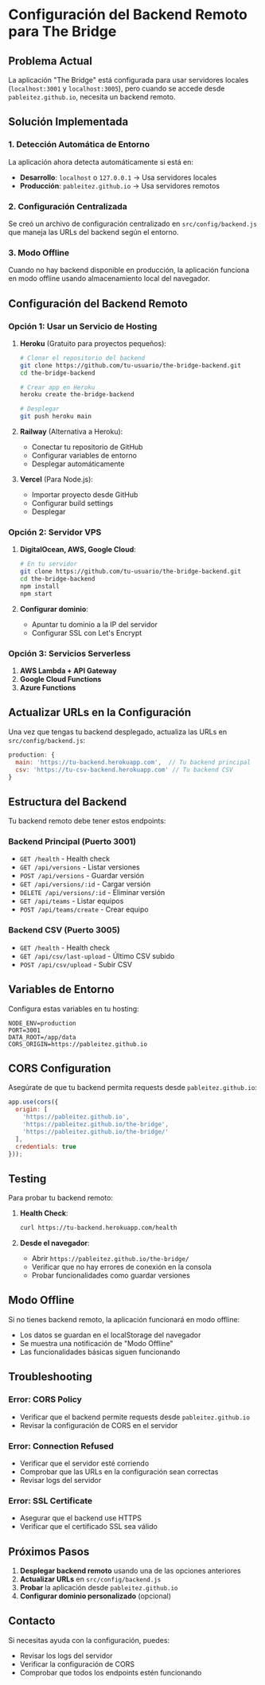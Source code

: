 # Configuración del Backend Remoto para The Bridge

## Problema Actual

La aplicación "The Bridge" está configurada para usar servidores locales (`localhost:3001` y `localhost:3005`), pero cuando se accede desde `pableitez.github.io`, necesita un backend remoto.

## Solución Implementada

### 1. Detección Automática de Entorno

La aplicación ahora detecta automáticamente si está en:
- **Desarrollo**: `localhost` o `127.0.0.1` → Usa servidores locales
- **Producción**: `pableitez.github.io` → Usa servidores remotos

### 2. Configuración Centralizada

Se creó un archivo de configuración centralizado en `src/config/backend.js` que maneja las URLs del backend según el entorno.

### 3. Modo Offline

Cuando no hay backend disponible en producción, la aplicación funciona en modo offline usando almacenamiento local del navegador.

## Configuración del Backend Remoto

### Opción 1: Usar un Servicio de Hosting

1. **Heroku** (Gratuito para proyectos pequeños):
   ```bash
   # Clonar el repositorio del backend
   git clone https://github.com/tu-usuario/the-bridge-backend.git
   cd the-bridge-backend
   
   # Crear app en Heroku
   heroku create the-bridge-backend
   
   # Desplegar
   git push heroku main
   ```

2. **Railway** (Alternativa a Heroku):
   - Conectar tu repositorio de GitHub
   - Configurar variables de entorno
   - Desplegar automáticamente

3. **Vercel** (Para Node.js):
   - Importar proyecto desde GitHub
   - Configurar build settings
   - Desplegar

### Opción 2: Servidor VPS

1. **DigitalOcean, AWS, Google Cloud**:
   ```bash
   # En tu servidor
   git clone https://github.com/tu-usuario/the-bridge-backend.git
   cd the-bridge-backend
   npm install
   npm start
   ```

2. **Configurar dominio**:
   - Apuntar tu dominio a la IP del servidor
   - Configurar SSL con Let's Encrypt

### Opción 3: Servicios Serverless

1. **AWS Lambda + API Gateway**
2. **Google Cloud Functions**
3. **Azure Functions**

## Actualizar URLs en la Configuración

Una vez que tengas tu backend desplegado, actualiza las URLs en `src/config/backend.js`:

```javascript
production: {
  main: 'https://tu-backend.herokuapp.com',  // Tu backend principal
  csv: 'https://tu-csv-backend.herokuapp.com' // Tu backend CSV
}
```

## Estructura del Backend

Tu backend remoto debe tener estos endpoints:

### Backend Principal (Puerto 3001)
- `GET /health` - Health check
- `GET /api/versions` - Listar versiones
- `POST /api/versions` - Guardar versión
- `GET /api/versions/:id` - Cargar versión
- `DELETE /api/versions/:id` - Eliminar versión
- `GET /api/teams` - Listar equipos
- `POST /api/teams/create` - Crear equipo

### Backend CSV (Puerto 3005)
- `GET /health` - Health check
- `GET /api/csv/last-upload` - Último CSV subido
- `POST /api/csv/upload` - Subir CSV

## Variables de Entorno

Configura estas variables en tu hosting:

```env
NODE_ENV=production
PORT=3001
DATA_ROOT=/app/data
CORS_ORIGIN=https://pableitez.github.io
```

## CORS Configuration

Asegúrate de que tu backend permita requests desde `pableitez.github.io`:

```javascript
app.use(cors({
  origin: [
    'https://pableitez.github.io',
    'https://pableitez.github.io/the-bridge',
    'https://pableitez.github.io/the-bridge/'
  ],
  credentials: true
}));
```

## Testing

Para probar tu backend remoto:

1. **Health Check**:
   ```bash
   curl https://tu-backend.herokuapp.com/health
   ```

2. **Desde el navegador**:
   - Abrir `https://pableitez.github.io/the-bridge/`
   - Verificar que no hay errores de conexión en la consola
   - Probar funcionalidades como guardar versiones

## Modo Offline

Si no tienes backend remoto, la aplicación funcionará en modo offline:

- Los datos se guardan en el localStorage del navegador
- Se muestra una notificación de "Modo Offline"
- Las funcionalidades básicas siguen funcionando

## Troubleshooting

### Error: CORS Policy
- Verificar que el backend permite requests desde `pableitez.github.io`
- Revisar la configuración de CORS en el servidor

### Error: Connection Refused
- Verificar que el servidor esté corriendo
- Comprobar que las URLs en la configuración sean correctas
- Revisar logs del servidor

### Error: SSL Certificate
- Asegurar que el backend use HTTPS
- Verificar que el certificado SSL sea válido

## Próximos Pasos

1. **Desplegar backend remoto** usando una de las opciones anteriores
2. **Actualizar URLs** en `src/config/backend.js`
3. **Probar** la aplicación desde `pableitez.github.io`
4. **Configurar dominio personalizado** (opcional)

## Contacto

Si necesitas ayuda con la configuración, puedes:
- Revisar los logs del servidor
- Verificar la configuración de CORS
- Comprobar que todos los endpoints estén funcionando 